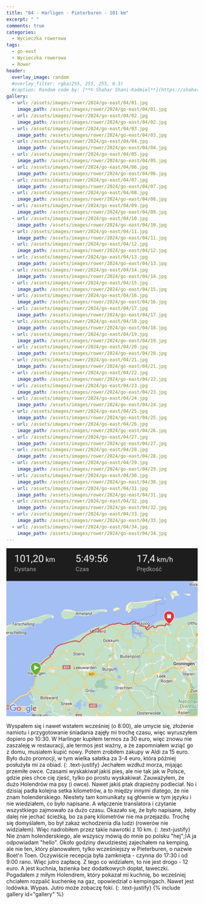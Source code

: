 ```yaml
---
title: "04 - Harligen - Pieterburen - 101 km"
excerpt: " "
comments: true
categories:
  - Wycieczka rowerowa
tags:
  - go-east
  - Wycieczka rowerowa
  - Rower
header:
  overlay_image: random
  #overlay_filter: rgba(255, 255, 255, 0.3)
  #caption: Random code by: [**© Shahar Shani-Kadmiel**](https://shaharkadmiel.github.io)"
gallery:
  - url: /assets/images/rower/2024/go-east/04/01.jpg
    image_path: /assets/images/rower/2024/go-east/04/01.jpg
  - url: /assets/images/rower/2024/go-east/04/02.jpg
    image_path: /assets/images/rower/2024/go-east/04/02.jpg
  - url: /assets/images/rower/2024/go-east/04/03.jpg
    image_path: /assets/images/rower/2024/go-east/04/03.jpg
  - url: /assets/images/rower/2024/go-east/04/04.jpg
    image_path: /assets/images/rower/2024/go-east/04/04.jpg
  - url: /assets/images/rower/2024/go-east/04/05.jpg
    image_path: /assets/images/rower/2024/go-east/04/05.jpg
  - url: /assets/images/rower/2024/go-east/04/06.jpg
    image_path: /assets/images/rower/2024/go-east/04/06.jpg
  - url: /assets/images/rower/2024/go-east/04/07.jpg
    image_path: /assets/images/rower/2024/go-east/04/07.jpg
  - url: /assets/images/rower/2024/go-east/04/08.jpg
    image_path: /assets/images/rower/2024/go-east/04/08.jpg
  - url: /assets/images/rower/2024/go-east/04/09.jpg
    image_path: /assets/images/rower/2024/go-east/04/09.jpg
  - url: /assets/images/rower/2024/go-east/04/10.jpg
    image_path: /assets/images/rower/2024/go-east/04/10.jpg
  - url: /assets/images/rower/2024/go-east/04/11.jpg
    image_path: /assets/images/rower/2024/go-east/04/11.jpg
  - url: /assets/images/rower/2024/go-east/04/12.jpg
    image_path: /assets/images/rower/2024/go-east/04/12.jpg
  - url: /assets/images/rower/2024/go-east/04/13.jpg
    image_path: /assets/images/rower/2024/go-east/04/13.jpg
  - url: /assets/images/rower/2024/go-east/04/14.jpg
    image_path: /assets/images/rower/2024/go-east/04/14.jpg
  - url: /assets/images/rower/2024/go-east/04/15.jpg
    image_path: /assets/images/rower/2024/go-east/04/15.jpg
  - url: /assets/images/rower/2024/go-east/04/16.jpg
    image_path: /assets/images/rower/2024/go-east/04/16.jpg
  - url: /assets/images/rower/2024/go-east/04/17.jpg
    image_path: /assets/images/rower/2024/go-east/04/17.jpg
  - url: /assets/images/rower/2024/go-east/04/18.jpg
    image_path: /assets/images/rower/2024/go-east/04/18.jpg
  - url: /assets/images/rower/2024/go-east/04/19.jpg
    image_path: /assets/images/rower/2024/go-east/04/19.jpg
  - url: /assets/images/rower/2024/go-east/04/20.jpg
    image_path: /assets/images/rower/2024/go-east/04/20.jpg
  - url: /assets/images/rower/2024/go-east/04/21.jpg
    image_path: /assets/images/rower/2024/go-east/04/21.jpg
  - url: /assets/images/rower/2024/go-east/04/22.jpg
    image_path: /assets/images/rower/2024/go-east/04/22.jpg
  - url: /assets/images/rower/2024/go-east/04/23.jpg
    image_path: /assets/images/rower/2024/go-east/04/23.jpg
  - url: /assets/images/rower/2024/go-east/04/24.jpg
    image_path: /assets/images/rower/2024/go-east/04/24.jpg
  - url: /assets/images/rower/2024/go-east/04/25.jpg
    image_path: /assets/images/rower/2024/go-east/04/25.jpg
  - url: /assets/images/rower/2024/go-east/04/26.jpg
    image_path: /assets/images/rower/2024/go-east/04/26.jpg
  - url: /assets/images/rower/2024/go-east/04/27.jpg
    image_path: /assets/images/rower/2024/go-east/04/27.jpg
  - url: /assets/images/rower/2024/go-east/04/28.jpg
    image_path: /assets/images/rower/2024/go-east/04/28.jpg
  - url: /assets/images/rower/2024/go-east/04/29.jpg
    image_path: /assets/images/rower/2024/go-east/04/29.jpg
  - url: /assets/images/rower/2024/go-east/04/30.jpg
    image_path: /assets/images/rower/2024/go-east/04/30.jpg
  - url: /assets/images/rower/2024/go-east/04/31.jpg
    image_path: /assets/images/rower/2024/go-east/04/31.jpg
  - url: /assets/images/rower/2024/go-east/04/32.jpg
    image_path: /assets/images/rower/2024/go-east/04/32.jpg
  - url: /assets/images/rower/2024/go-east/04/33.jpg
    image_path: /assets/images/rower/2024/go-east/04/33.jpg
  - url: /assets/images/rower/2024/go-east/04/34.jpg
    image_path: /assets/images/rower/2024/go-east/04/34.jpg
---
```

[![mapka](/assets/images/rower/2024/go-east/04/mapka.png)](https://connect.garmin.com/modern/activity/16580218751)

Wyspałem się i nawet wstałem wcześniej (o 8:00), ale umycie się, złożenie namiotu i przygotowanie śniadania zajęły mi trochę czasu, więc wyruszyłem dopiero po 10:30. W Harlinger kupiłem termos za 30 euro, więc znowu nie zaszaleję w restauracji, ale termos jest ważny, a że zapomniałem wziąć go z domu, musiałem kupić nowy. Potem zrobiłem zakupy w Aldi za 15 euro. Było dużo promocji, w tym wielka sałatka za 3-4 euro, która później posłużyła mi za obiad.
{: .text-justify}
Jechałem wzdłuż morza, mijając przemiłe owce. Czasami wyskakiwał jakiś pies, ale nie tak jak w Polsce, gdzie pies chce cię zjeść, tylko po prostu wyskakiwał. Zauważyłem, że dużo Holendrów ma psy (i owce). Nawet jakiś ptak drapieżny podleciał. No i dzisiaj padła kolejna setka kilometrów, a to między innymi dlatego, że nie znam holenderskiego. Niestety tam komunikaty są głównie w tym języku i nie wiedziałem, co było napisane. A włączenie translatora i czytanie wszystkiego zajmowało za dużo czasu. Okazało się, że było napisane, żeby dalej nie jechać ścieżką, bo za parę kilometrów nie ma przejazdu. Trochę się domyślałem, bo był zakaz wchodzenia dla ludzi (rowerów nie widziałem). Więc nadrobiłem przez takie nawrotki z 10 km.
{: .text-justify}
Nie znam holenderskiego, ale wszyscy mówią do mnie po polsku "hej";)A ja odpowiadam "hello". Około godziny dwudziestej zajechałem na kemping, ale nie ten, który planowałem, tylko wcześniejszy w Pieterburen, o nazwie Boet'n Toen. Oczywiście recepcja była zamknięta - czynna do 17:30 i od 9:00 rano. Więc jutro zapłacę. Z tego co widziałem, to nie jest drogo - 12 euro. A jest kuchnia, łazienka bez dodatkowych dopłat, ławeczki. Pogadałem z miłym Holendrem, który pokazał mi kuchnię, bo wcześniej chciałem rozpalić kuchenkę na gaz, opowiedział o kempingach. Nawet jest lodówka. Wypas. Jutro może zobaczę foki.
{: .text-justify}
{% include gallery id="gallery" %}


